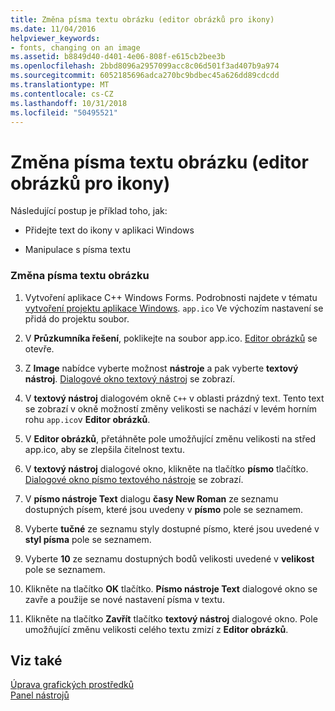 ```yaml
---
title: Změna písma textu obrázku (editor obrázků pro ikony)
ms.date: 11/04/2016
helpviewer_keywords:
- fonts, changing on an image
ms.assetid: b8849d40-d401-4e06-808f-e615cb2bee3b
ms.openlocfilehash: 2bbd8096a2957099acc8c06d501f3ad407b9a974
ms.sourcegitcommit: 6052185696adca270bc9bdbec45a626dd89cdcdd
ms.translationtype: MT
ms.contentlocale: cs-CZ
ms.lasthandoff: 10/31/2018
ms.locfileid: "50495521"
---
```

# <a name="changing-the-font-of-text-on-an-image-image-editor-for-icons"></a>Změna písma textu obrázku (editor obrázků pro ikony)

Následující postup je příklad toho, jak:

- Přidejte text do ikony v aplikaci Windows

- Manipulace s písma textu

### <a name="to-change-the-font-of-text-on-an-image"></a>Změna písma textu obrázku

1. Vytvoření aplikace C++ Windows Forms. Podrobnosti najdete v tématu [vytvoření projektu aplikace Windows](/previous-versions/visualstudio/visual-studio-2010/42wc9kk5). `app.ico` Ve výchozím nastavení se přidá do projektu soubor.

2. V **Průzkumníka řešení**, poklikejte na soubor app.ico. [Editor obrázků](../windows/image-editor-for-icons.md) se otevře.

3. Z **Image** nabídce vyberte možnost **nástroje** a pak vyberte **textový nástroj**. [Dialogové okno textový nástroj](../windows/text-tool-dialog-box-image-editor-for-icons.md) se zobrazí.

4. V **textový nástroj** dialogovém okně `C++` v oblasti prázdný text. Tento text se zobrazí v okně možností změny velikosti se nachází v levém horním rohu `app.ico`v **Editor obrázků**.

5. V **Editor obrázků**, přetáhněte pole umožňující změnu velikosti na střed app.ico, aby se zlepšila čitelnost textu.

6. V **textový nástroj** dialogové okno, klikněte na tlačítko **písmo** tlačítko. [Dialogové okno písmo textového nástroje](../windows/text-tool-font-dialog-box-image-editor-for-icons.md) se zobrazí.

7. V **písmo nástroje Text** dialogu **časy New Roman** ze seznamu dostupných písem, které jsou uvedeny v **písmo** pole se seznamem.

8. Vyberte **tučné** ze seznamu styly dostupné písmo, které jsou uvedené v **styl písma** pole se seznamem.

9. Vyberte **10** ze seznamu dostupných bodů velikosti uvedené v **velikost** pole se seznamem.

10. Klikněte na tlačítko **OK** tlačítko. **Písmo nástroje Text** dialogové okno se zavře a použije se nové nastavení písma v textu.

11. Klikněte na tlačítko **Zavřít** tlačítko **textový nástroj** dialogové okno. Pole umožňující změnu velikosti celého textu zmizí z **Editor obrázků**.

## <a name="see-also"></a>Viz také

[Úprava grafických prostředků](../windows/editing-graphical-resources-image-editor-for-icons.md)<br/>
[Panel nástrojů](../windows/toolbar-image-editor-for-icons.md)